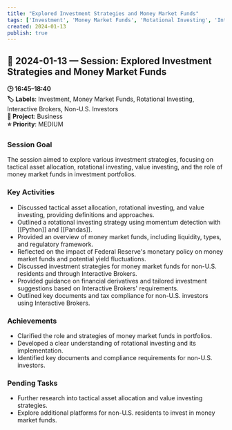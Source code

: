 ```yaml
---
title: "Explored Investment Strategies and Money Market Funds"
tags: ['Investment', 'Money Market Funds', 'Rotational Investing', 'Interactive Brokers', 'Non-U.S. Investors']
created: 2024-01-13
publish: true
---
```


## 📅 2024-01-13 — Session: Explored Investment Strategies and Money Market Funds

**🕒 16:45–18:40**  
**🏷️ Labels**: Investment, Money Market Funds, Rotational Investing, Interactive Brokers, Non-U.S. Investors  
**📂 Project**: Business  
**⭐ Priority**: MEDIUM  


### Session Goal
The session aimed to explore various investment strategies, focusing on tactical asset allocation, rotational investing, value investing, and the role of money market funds in investment portfolios.

### Key Activities
- Discussed tactical asset allocation, rotational investing, and value investing, providing definitions and approaches.
- Outlined a rotational investing strategy using momentum detection with [[Python]] and [[Pandas]].
- Provided an overview of money market funds, including liquidity, types, and regulatory framework.
- Reflected on the impact of Federal Reserve's monetary policy on money market funds and potential yield fluctuations.
- Discussed investment strategies for money market funds for non-U.S. residents and through Interactive Brokers.
- Provided guidance on financial derivatives and tailored investment suggestions based on Interactive Brokers' requirements.
- Outlined key documents and tax compliance for non-U.S. investors using Interactive Brokers.

### Achievements
- Clarified the role and strategies of money market funds in portfolios.
- Developed a clear understanding of rotational investing and its implementation.
- Identified key documents and compliance requirements for non-U.S. investors.

### Pending Tasks
- Further research into tactical asset allocation and value investing strategies.
- Explore additional platforms for non-U.S. residents to invest in money market funds.
